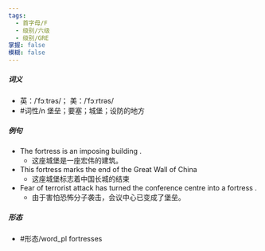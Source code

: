 ```yaml
---
tags:
  - 首字母/F
  - 级别/六级
  - 级别/GRE
掌握: false
模糊: false
---
```

##### 词义
- 英：/ˈfɔːtrəs/； 美：/ˈfɔːrtrəs/
- #词性/n  堡垒；要塞；城堡；设防的地方
##### 例句
- The fortress is an imposing building .
	- 这座城堡是一座宏伟的建筑。
- This fortress marks the end of the Great Wall of China
	- 这座城堡标志着中国长城的结束
- Fear of terrorist attack has turned the conference centre into a fortress .
	- 由于害怕恐怖分子袭击，会议中心已变成了堡垒。
##### 形态
- #形态/word_pl fortresses
